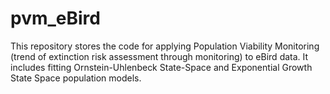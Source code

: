 # pvm_eBird
This repository stores the code for applying Population Viability Monitoring (trend of extinction risk assessment through monitoring) to eBird data. It includes fitting Ornstein-Uhlenbeck State-Space and Exponential Growth State Space population models.
